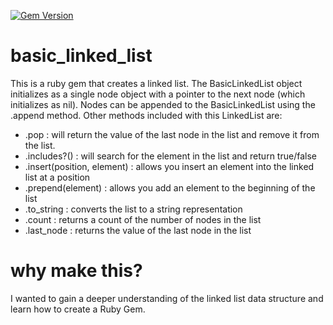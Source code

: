 [![Gem Version](https://badge.fury.io/rb/basic_linked_list.svg)](https://badge.fury.io/rb/basic_linked_list)

# basic_linked_list
This is a ruby gem that creates a linked list.  The BasicLinkedList object initializes as a single node object with a pointer to the next node (which initializes as nil).  Nodes can be appended to the BasicLinkedList using the .append method.  Other methods included with this LinkedList are:
- .pop : will return the value of the last node in the list and remove it from the list.
- .includes?(<element>) : will search for the element in the list and return true/false
- .insert(position, element) : allows you insert an element into the linked list at a position
- .prepend(element) : allows you add an element to the beginning of the list
- .to_string : converts the list to a string representation
- .count : returns a count of the number of nodes in the list
- .last_node : returns the value of the last node in the list

# why make this?
I wanted to gain a deeper understanding of the linked list data structure and learn how to create a Ruby Gem.
